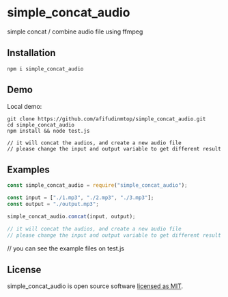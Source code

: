 # simple_concat_audio

simple concat / combine audio file using ffmpeg

## Installation

```
npm i simple_concat_audio
```

## Demo

Local demo:

```
git clone https://github.com/afifudinmtop/simple_concat_audio.git
cd simple_concat_audio
npm install && node test.js

// it will concat the audios, and create a new audio file
// please change the input and output variable to get different result
```

## Examples

```jsx
const simple_concat_audio = require("simple_concat_audio");

const input = ["./1.mp3", "./2.mp3", "./3.mp3"];
const output = "./output.mp3";

simple_concat_audio.concat(input, output);

// it will concat the audios, and create a new audio file
// please change the input and output variable to get different result
```

// you can see the example files on test.js

## License

simple_concat_audio is open source software [licensed as MIT](https://github.com/afifudinmtop/simple_concat_audio/blob/main/LICENSE).
